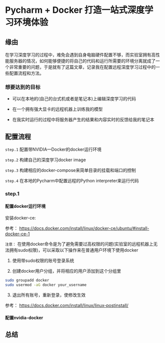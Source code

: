 # Pycharm + Docker 打造一站式深度学习环境体验
## 缘由
在学习深度学习的过程中，难免会遇到自身电脑硬件配置不够，而实验室拥有高性能服务器的情况，如何能够便捷的将自己的代码和运行所需要的环境分离就成了一个非常重要的问题，于是就有了这篇文章，记录我在配置远程深度学习过程中的一些配置流程和方法。

### 想要达到的目标
* 可以在本地的(自己的台式机或者是笔记本)上编辑深度学习的代码

* 在一个拥有强大显卡的远程机器上训练我的模型

* 在我实时运行的过程中将服务器产生的结果和内容实时的反馈给我的笔记本

## 配置流程
`step.1` 配置带NVIDIA—Docker的docker运行环境

`step.2` 构建自己的深度学习docker image

`step.3` 构建相应的docker-compose来简单目录的挂载和端口的控制

`step.4` 在本地的Pycharm中配置远程的Python interpreter来运行代码

### step.1 
#### 配置docker运行环境
安装docker-ce:

参考： https://docs.docker.com/install/linux/docker-ce/ubuntu/#install-docker-ce-1

`注意：` 在使用docker命令是为了避免需要过高权限的问题(实验室的远程机器上无法拥有sudo权限)，可以采取以下操作来在普通用户环境下使用docker
1. 使用带sudo权限的账号登录系统

2. 创建docker用户分组，并将相应的用户添加到这个分组里
```Bash
sudo groupadd docker
sudo usermod -aG docker your_username
```

3. 退出所有账号，重新登录，使修改生效  

参考： https://docs.docker.com/install/linux/linux-postinstall/

#### 配置nvidia-docker 


## 总结